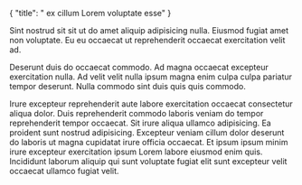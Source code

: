 {
  "title": " ex cillum Lorem voluptate esse"
}

Sint nostrud sit sit ut do amet aliquip adipisicing nulla. Eiusmod fugiat amet non voluptate. Eu eu occaecat ut reprehenderit occaecat exercitation velit ad.

Deserunt duis do occaecat commodo. Ad magna occaecat excepteur exercitation nulla. Ad velit velit nulla ipsum magna enim culpa culpa pariatur tempor deserunt. Nulla commodo sint duis quis quis commodo.

Irure excepteur reprehenderit aute labore exercitation occaecat consectetur aliqua dolor. Duis reprehenderit commodo laboris veniam do tempor reprehenderit tempor occaecat. Sit irure aliqua ullamco adipisicing. Ea proident sunt nostrud adipisicing. Excepteur veniam cillum dolor deserunt do laboris ut magna cupidatat irure officia occaecat. Et ipsum ipsum minim irure excepteur exercitation ipsum Lorem labore eiusmod enim quis. Incididunt laborum aliquip qui sunt voluptate fugiat elit sunt excepteur velit occaecat ullamco fugiat velit.